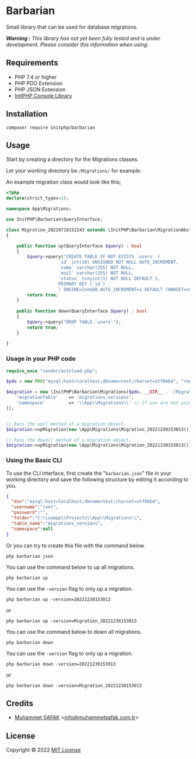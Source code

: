 # Barbarian
Small library that can be used for database migrations.

_**Warning :** This library has not yet been fully tested and is under development. Please consider this information when using._

## Requirements

- PHP 7.4 or higher
- PHP PDO Extension
- PHP JSON Extension
- [InitPHP Console Library](https://github.com/InitPHP/Console) 

## Installation

```
composer require initphp/barbarian
```

## Usage

Start by creating a directory for the Migrations classes. 

Let your working directory be `/Migrations/` for example. 

An example migration class would look like this;

```php
<?php
declare(strict_types=1);

namespace App\Migrations;

use InitPHP\Barbarian\QueryInterface;

class Migration_20220718152243 extends \InitPHP\Barbarian\MigrationAbstract
{

    public function up(QueryInterface $query) : bool
    {
        $query->query("CREATE TABLE IF NOT EXISTS `users` (
                    `id` int(10) UNSIGNED NOT NULL AUTO_INCREMENT,
                    `name` varchar(255) NOT NULL,
                    `mail` varchar(255) NOT NULL,
                    `status` tinyint(1) NOT NULL DEFAULT 1,
                    PRIMARY KEY (`id`)
                    ) ENGINE=InnoDB AUTO_INCREMENT=1 DEFAULT CHARSET=utf8mb4;");
        return true;
    }
    
    public function down(QueryInterface $query) : bool
    {
        $query->query("DROP TABLE `users`");
        return true;
    }
    
}
```

### Usage in your PHP code

```php
require_once "vendor/autoload.php";

$pdo = new PDO("mysql:host=localhost;dbname=test;charset=utf8mb4", "root", "");

$migration = new \InitPHP\Barbarian\Migrations($pdo, __DIR__ . '/Migrations/', [
    'migrationTable'    => 'migrations_versions',
    'namespace'         => '\\App\\Migrations\\' // If you are not using namespace, define NULL.
]);


// Runs the up() method of a migration object.
$migration->upMigration(new \App\Migrations\Migration_20221230153013());

// Runs the down() method of a migration object.
$migration->upMigration(new \App\Migrations\Migration_20221230153013());
```

### Using the Basic CLI

To use the CLI interface, first create the "`barbarian.json`" file in your working directory and save the following structure by editing it according to you.

```json
{
  "dsn":"mysql:host=localhost;dbname=test;charset=utf8mb4",
  "username":"root",
  "password":"",
  "folder":"C:\\xampp\\Projects\\App\\Migrations\\",
  "table_name":"migrations_versions",
  "namespace":null
}
```

Or you can try to create this file with the command below.

```
php barbarian json
```

You can use the command below to up all migrations.

```
php barbarian up
```

You can use the `-version` flag to only up a migration.

```
php barbarian up -version=20221230153013
```

or

```
php barbarian up -version=Migration_20221230153013
```


You can use the command below to down all migrations.

```
php barbarian down
```

You can use the `-version` flag to only up a migration.

```
php barbarian down -version=20221230153013
```

or

```
php barbarian down -version=Migration_20221230153013
```

## Credits

- [Muhammet ŞAFAK](https://www.muhammetsafak.com.tr) <<info@muhammetsafak.com.tr>>

## License

Copyright &copy; 2022 [MIT License](./LICENSE)